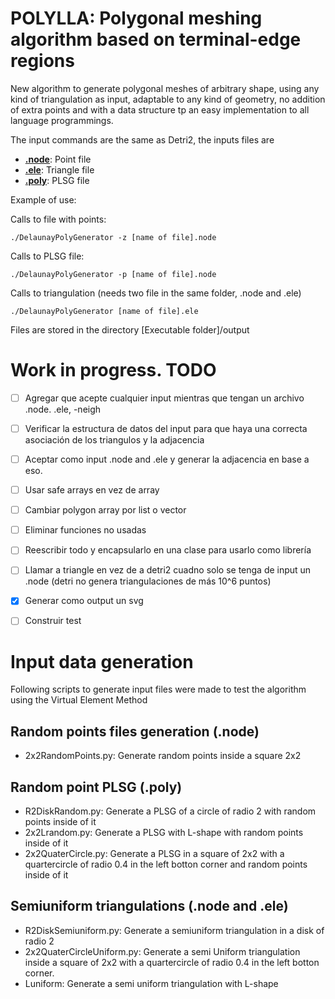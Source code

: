 
# POLYLLA: Polygonal meshing algorithm based on terminal-edge regions

New algorithm to generate polygonal meshes of arbitrary shape, using any kind of triangulation as input, adaptable to any kind of geometry, no addition of extra points and with a data structure tp an easy implementation to all language programmings.

The input commands are the same as Detri2, the inputs files are

- **[.node](https://www.cs.cmu.edu/~quake/triangle.node.html)**: Point file
- **[.ele](https://www.cs.cmu.edu/~quake/triangle.ele.html)**: Triangle file
- **[.poly](https://www.cs.cmu.edu/~quake/triangle.poly.html)**: PLSG file

Example of use: 

Calls to file with points:

```./DelaunayPolyGenerator -z [name of file].node ```

Calls to PLSG file:

```./DelaunayPolyGenerator -p [name of file].node ```

Calls to triangulation (needs two file in the same folder, .node and .ele)

```./DelaunayPolyGenerator [name of file].ele ```

Files are stored in the directory [Executable folder]/output

# Work in progress. TODO

  - [ ] Agregar que acepte cualquier input mientras que tengan un archivo .node. .ele, -neigh
  - [ ] Verificar la estructura de datos del input para que haya una correcta asociación de los triangulos y la adjacencia
  - [ ] Aceptar como input .node and .ele y generar la adjacencia en base a  eso.
  - [ ] Usar safe arrays en vez de array
  - [ ] Cambiar polygon array por list o vector
  - [ ] Eliminar funciones no usadas
  - [ ] Reescribir todo y encapsularlo en una clase para usarlo como librería
  - [ ] Llamar a triangle en vez de a detri2 cuadno solo se tenga de input un .node (detri no genera triangulaciones de más 10^6 puntos)
  - [X] Generar como output un svg
  - [ ] Construir test


# Input data generation

Following scripts to generate input files were made to test the algorithm using the Virtual Element Method

## Random points files generation (.node)

  - 2x2RandomPoints.py: Generate random points inside a square 2x2

## Random point PLSG (.poly)

  - R2DiskRandom.py: Generate a PLSG of a circle of radio 2 with random points inside of it
  - 2x2Lrandom.py: Generate a PLSG with L-shape with random points inside of it
  - 2x2QuaterCircle.py: Generate a PLSG in a square of 2x2 with a quartercircle of radio 0.4 in the left botton corner and random points inside of it

## Semiuniform triangulations (.node and .ele)
    
  - R2DiskSemiuniform.py: Generate a semiuniform triangulation in a disk of radio 2
  - 2x2QuaterCircleUniform.py: Generate a semi Uniform triangulation inside a square of 2x2 with a quartercircle of radio 0.4 in the left botton corner.
  - Luniform: Generate a semi uniform triangulation with L-shape


 
